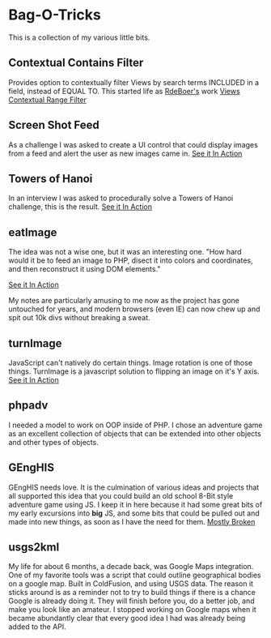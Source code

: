 Bag-O-Tricks
============

This is a collection of my various little bits.

Contextual Contains Filter
--------------------------
Provides option to contextually filter Views by search terms INCLUDED in a field, instead of EQUAL TO. This started life as [RdeBoer's](https://drupal.org/user/404007) work [Views Contextual Range Filter](https://drupal.org/project/contextual_range_filter)

Screen Shot Feed
----------------
As a challenge I was asked to create a UI control that could display images from a feed and alert the user as new images came in. [See it In Action](http://trulove.cc/Bag-O-Tricks/screenshotfeed/)

Towers of Hanoi
---------------
In an interview I was asked to procedurally solve a Towers of Hanoi challenge, this is the result. [See it In Action](http://trulove.cc/Bag-O-Tricks/towersofhanoi/towers.php)

eatImage
--------
The idea was not a wise one, but it was an interesting one.
"How hard would it be to feed an image to PHP, disect it into colors and coordinates, and then reconstruct it using DOM elements."

[See it In Action](http://trulove.cc/Bag-O-Tricks/eatImage/eatImageHtml.php)

My notes are particularly amusing to me now as the project has gone untouched for years, and modern browsers (even IE) can now chew up and spit out 10k divs without breaking a sweat.

turnImage
---------
JavaScript can't natively do certain things. Image rotation is one of those things. TurnImage is a javascript solution to flipping an image on it's Y axis. [See it In Action](http://trulove.cc/Bag-O-Tricks/turnImage/)

phpadv
------
I needed a model to work on OOP inside of PHP.  I chose an adventure game as an excellent collection of objects that can be extended into other objects and other types of objects. 

GEngHIS
-------
GEngHIS needs love.  It is the culmination of various ideas and projects that all supported this idea that you could build an old school 8-Bit style adventure game using JS.  I keep it in here because it had some great bits of my early excursions into **big** JS, and some bits that could be pulled out and made into new things, as soon as I have the need for them. [Mostly Broken](http://trulove.cc/Bag-O-Tricks/genghis/)

usgs2kml
--------
My life for about 6 months, a decade back, was Google Maps integration.  One of my favorite tools was a script that could outline geographical bodies on a google map.
Built in ColdFusion, and using USGS data.
The reason it sticks around is as a reminder not to try to build things if there is a chance Google is already doing it.  They will finish before you, do a better job, and make you look like an amateur.
I stopped working on Google maps when it became abundantly clear that every good idea I had was already being added to the API.
